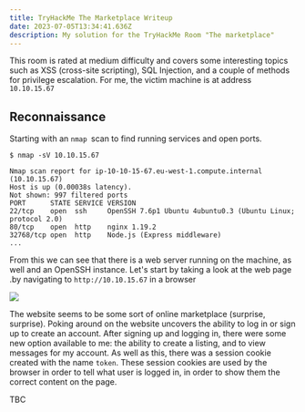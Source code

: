 ```yaml
---
title: TryHackMe The Marketplace Writeup
date: 2023-07-05T13:34:41.636Z
description: My solution for the TryHackMe Room "The marketplace"
---
```

T﻿his room is rated at medium difficulty and covers some interesting topics such as XSS (cross-site scripting), SQL Injection, and a couple of methods for privilege escalation. For me, the victim machine is at address `10.10.15.67`

## R﻿econnaissance

S﻿tarting with an `nmap `scan to find running services and open ports.

```shell
$ nmap -sV 10.10.15.67
```

```
Nmap scan report for ip-10-10-15-67.eu-west-1.compute.internal (10.10.15.67)
Host is up (0.00038s latency).
Not shown: 997 filtered ports
PORT      STATE SERVICE VERSION
22/tcp    open  ssh     OpenSSH 7.6p1 Ubuntu 4ubuntu0.3 (Ubuntu Linux; protocol 2.0)
80/tcp    open  http    nginx 1.19.2
32768/tcp open  http    Node.js (Express middleware)
...
```

F﻿rom this we can see that there is a web server running on the machine, as well and an OpenSSH instance. Let's start by taking a look at the web page .by navigating to `http://10.10.15.67` in a browser

![](/img/webpage.png)

T﻿he website seems to be some sort of online marketplace (surprise, surprise). Poking around on the website uncovers the ability to log in or sign up to create an account. After signing up and logging in, there were some new option available to me: the ability to create a listing, and to view messages for my account. As well as this, there was a session cookie created with the name `token`. These session cookies are used by the browser in order to tell what user is logged in, in order to show them the correct content on the page.





T﻿BC
